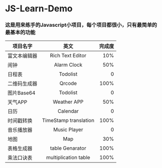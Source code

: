 # JS-Learn-Demo

### 这是用来练手的Javascript小项目，每个项目都很小，只有最简单的最基本的功能

| 项目名字 | 英文 | 完成度 | 
| - | :-: | -: | 
| 富文本编辑器 | Rich Text Editor| 10% | 
| 闹钟 | Alarm Clock | 50% | 
| 日程表 | Todolist | 0 |
| 二维码生成器 | Qrcode | 100% |
| 图片Base64 | Todolist | 0 |
| 天气APP | Weather APP | 50% |
| 日历 | Calendar |0 |
| 时间戳转换 | TimeStamp translation | 100% |
| 音乐播放器 | Music Player | 0 |
| 地图 | Map | 30% |
| 表格生成器 | table Genarator | 100% |
| 乘法口诀表 | multiplication table | 100% |